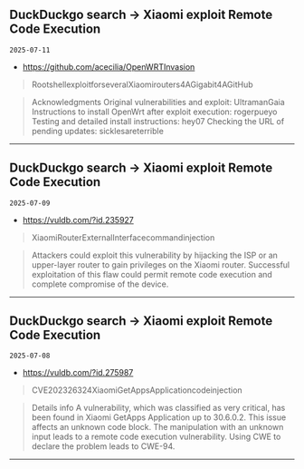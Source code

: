 ## DuckDuckgo search -> Xiaomi exploit Remote Code Execution
`2025-07-11`

* https://github.com/acecilia/OpenWRTInvasion

<blockquote>
 RootshellexploitforseveralXiaomirouters4AGigabit4AGitHub
</blockquote>
<blockquote>
Acknowledgments Original vulnerabilities and exploit: UltramanGaia Instructions to install OpenWrt after exploit execution: rogerpueyo Testing and detailed install instructions: hey07 Checking the URL of pending updates: sicklesareterrible
</blockquote>

---

## DuckDuckgo search -> Xiaomi exploit Remote Code Execution
`2025-07-09`

* https://vuldb.com/?id.235927

<blockquote>
 XiaomiRouterExternalInterfacecommandinjection
</blockquote>
<blockquote>
Attackers could exploit this vulnerability by hijacking the ISP or an upper-layer router to gain privileges on the Xiaomi router. Successful exploitation of this flaw could permit remote code execution and complete compromise of the device.
</blockquote>

---

## DuckDuckgo search -> Xiaomi exploit Remote Code Execution
`2025-07-08`

* https://vuldb.com/?id.275987

<blockquote>
 CVE202326324XiaomiGetAppsApplicationcodeinjection
</blockquote>
<blockquote>
Details info A vulnerability, which was classified as very critical, has been found in Xiaomi GetApps Application up to 30.6.0.2. This issue affects an unknown code block. The manipulation with an unknown input leads to a remote code execution vulnerability. Using CWE to declare the problem leads to CWE-94.
</blockquote>

---

